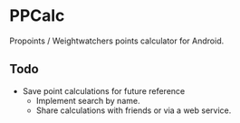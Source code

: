PPCalc
======

Propoints / Weightwatchers points calculator for Android.

Todo
----
* Save point calculations for future reference
    - Implement search by name.
    - Share calculations with friends or via a web service.